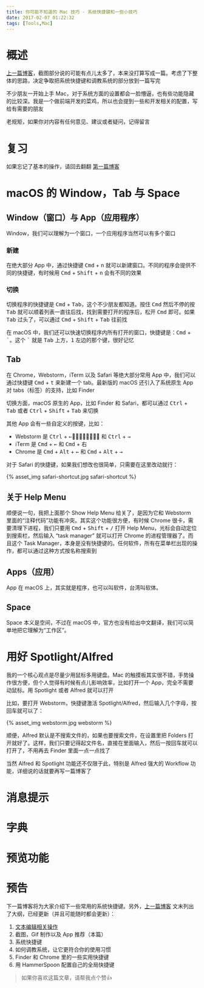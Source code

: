 ```yaml
---
title: 你可能不知道的 Mac 技巧 - 系统快捷键和一些小技巧
date: 2017-02-07 01:22:32
tags: [Tools,Mac]
---
```


# 概述
[上一篇博客](http://singsing.io/blog/2017/01/23/Mac-2/)，截图部分说的可能有点儿太多了，本来没打算写成一篇。考虑了下整体的思路，决定争取把系统快捷键和调教系统的部分放到一篇写完

不少朋友一开始上手 Mac，对于系统方面的设置都会一脸懵逼，也有些功能隐藏的比较深。我是一个做前端开发的菜鸡，所以也会提到一些和开发相关的配置，写给有需要的朋友

老规矩，如果你对内容有任何意见、建议或者疑问，记得留言

# 复习
如果忘记了基本的操作，请回去翻翻 [第一篇博客](http://singsing.io/blog/2017/01/17/Mac-1/)

# macOS 的 Window，Tab 与 Space
## Window（窗口）与 App（应用程序）
Window，我们可以理解为一个窗口，一个应用程序当然可以有多个窗口
### 新建
在绝大部分 App 中，通过快捷键 <kbd>Cmd</kbd> + <kbd>n</kbd> 就可以新建窗口。不同的程序会提供不同的快捷键，有时候用 <kbd>Cmd</kbd> + <kbd>Shift</kbd> + <kbd>n</kbd> 会有不同的效果

### 切换
切换程序的快捷键是 <kbd>Cmd</kbd> + <kbd>Tab</kbd>，这个不少朋友都知道。按住 <kbd>Cmd</kbd> 然后不停的按 <kbd>Tab</kbd> 就可以顺着列表一直往后找，找到需要打开的程序后，松开 <kbd>Cmd</kbd> 即可。如果 <kbd>Tab</kbd> 过头了，可以通过 <kbd>Cmd</kbd> + <kbd>Shift</kbd> + <kbd>Tab</kbd> 往前找

在 macOS 中，我们还可以快速切换程序内所有打开的窗口，快捷键是：<kbd>Cmd</kbd> + <kbd>\`</kbd>。这个 <kbd>\`</kbd> 就是 <kbd>Tab</kbd> 上方，<kbd>1</kbd> 左边的那个键，很好记忆

## Tab
在 Chrome，Webstorm，iTerm 以及 Safari 等绝大部分常用 App 中，我们可以通过快捷键 <kbd>Cmd</kbd> + <kbd>t</kbd> 来新建一个 tab。最新版的 macOS 还引入了系统原生 App 对 tabs（标签）的支持，比如 Finder

切换方面，macOS 原生的 App，比如 Finder 和 Safari，都可以通过 <kbd>Ctrl</kbd> + <kbd>Tab</kbd> 或者 <kbd>Ctrl</kbd> + <kbd>Shift</kbd> + <kbd>Tab</kbd> 来切换

其他 App 会有一些自定义的按键，比如：
- Webstorm 是 <kbd>Ctrl</kbd> + <kbd>←</kbd> 和 <kbd>Ctrl</kbd> + <kbd>→</kbd>
- iTerm 是 <kbd>Cmd</kbd> + <kbd>←</kbd> 和 <kbd>Cmd</kbd> + <kbd>右</kbd>
- Chrome 是 <kbd>Cmd</kbd> + <kbd>Alt</kbd> + <kbd>←</kbd> 和 <kbd>Cmd</kbd> + <kbd>Alt</kbd> + <kbd>→</kbd>

对于 Safari 的快捷键，如果我们想改也很简单，只需要在这里改动就行：

{% asset_img safari-shortcut.jpg safari-shortcut %}

## 关于 Help Menu
顺便说一句，我把上面那个 Show Help Menu 给关了，是因为它和 Webstorm 里面的“注释代码”功能有冲突。其实这个功能很方便，有时候 Chrome 很卡，需要清理下进程，我们只要用 <kbd>Cmd</kbd> + <kbd>Shift</kbd> + <kbd>/</kbd> 打开 Help Menu，光标会自动定位到搜索栏，然后输入 “task manager” 就可以打开 Chrome 的进程管理器了。而且这个 Task Manager，本身是没有快捷键的。任何软件，所有在菜单栏出现的操作，都可以通过这种方式按名称搜索到

## Apps（应用）
App 在 macOS 上，其实就是程序，也可以叫软件，台湾叫软体。

## Space
Space 本义是空间，不过在 macOS 中，官方也没有给出中文翻译，我们可以简单地把它理解为“工作区”。

# 用好 Spotlight/Alfred
我的一个核心观点是尽量少用鼠标多用键盘。Mac 的触摸板其实很不错，手势操作很方便，但个人觉得有时候有点儿影响效率，比如打开一个 App，完全不需要动鼠标。用 Spotlight 或者 Alfred 就可以打开

比如，要打开 Webstorm，快捷键激活 Spotlight/Alfred，然后输入几个字母，按回车就可以了：

{% asset_img webstorm.jpg webstorm %}

顺便，Alfred 默认是不搜索文件的，如果也要搜索文件，在设置里把 Folders 打开就好了。这样，我们只要记得起文件名，直接在里面输入，然后一按回车就可以打开了，不用再去 Finder 里面一点一点找了

当然 Alfred 和 Spotlight 功能还不仅限于此，特别是 Alfred 强大的 Workflow 功能，详细说的话就要再写一篇博客了

# 消息提示

# 字典

# 预览功能

# 预告
下一篇博客将为大家介绍下一些常用的系统快捷键。另外，[上一篇博客](http://singsing.io/blog/2017/01/17/Mac-1/) 文末列出了大纲，已经更新（并且可能随时都会更新）：
1. [文本编辑相关操作](http://singsing.io/blog/2017/01/17/Mac-1/)
2. 截图，Gif 制作以及 App 推荐（本篇）
3. 系统快捷键
4. 如何调教系统，让它更符合你的使用习惯
5. Finder 和 Chrome 里的一些实用快捷键
6. 用 HammerSpoon 配置自己的全局快捷键

> 如果你喜欢这篇文章，请帮我点个赞👍